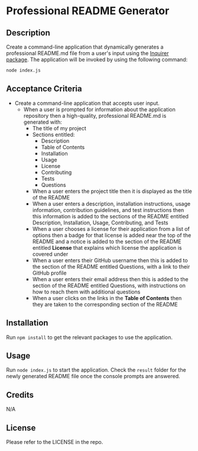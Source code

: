 # Professional README Generator

## Description

Create a command-line application that dynamically generates a professional README.md file from a user's input using the [Inquirer package](https://www.npmjs.com/package/inquirer). The application will be invoked by using the following command:

```bash
node index.js
```

## Acceptance Criteria

- Create a command-line application that accepts user input.
  - When a user is prompted for information about the application repository then a high-quality, professional README.md is generated with:
    - The title of my project
    - Sections entitled:
      - Description
      - Table of Contents
      - Installation
      - Usage
      - License
      - Contributing
      - Tests
      - Questions
    - When a user enters the project title then it is displayed as the title of the README
    - When a user enters a description, installation instructions, usage information, contribution guidelines, and test instructions then this information is added to the sections of the README entitled Description, Installation, Usage, Contributing, and Tests
    - When a user chooses a license for their application from a list of options then a badge for that license is added near the top of the README and a notice is added to the section of the README entitled **License** that explains which license the application is covered under
    - When a user enters their GitHub username then this is added to the section of the README entitled Questions, with a link to their GitHub profile
    - When a user enters their email address then this is added to the section of the README entitled Questions, with instructions on how to reach them with additional questions
    - When a user clicks on the links in the **Table of Contents** then they are taken to the corresponding section of the README

## Installation

Run `npm install` to get the relevant packages to use the application.

## Usage

Run `node index.js` to start the application. Check the `result` folder for the newly generated README file once the console prompts are answered.

## Credits

N/A

## License

Please refer to the LICENSE in the repo.
